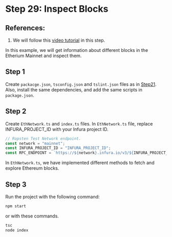 # Step 29: Inspect Blocks

## References:

1.  We will follow this [video tutorial](https://www.youtube.com/watch?v=DFCCcgr9dAQ&list=PLS5SEs8ZftgXlCGXNfzKdq7nGBcIaVOdN&index=7) in this step.

In this example, we will get information about different blocks in the Etherium Mainnet and inspect them.

## Step 1

Create `packacge.json`, `tsconfig.json` and `tslint.json` files as in [Step21](../step21_web3_node_getbalance). Also, install the same dependencies, and add the same scripts in `package.json`.

## Step 2

Create `EthNetwork.ts` and `index.ts` files. In `EthNetwork.ts` file, replace INFURA_PROJECT_ID with your Infura project ID.

```ts
// Ropsten Test Network endpoint.
const network = "mainnet";
const INFURA_PROJECT_ID = "INFURA_PROJECT_ID";
const RPC_ENDPOINT = `https://${network}.infura.io/v3/${INFURA_PROJECT_ID}`;
```

In `EthNetwork.ts`, we have implemented different methods to fetch and explore Ethereum blocks.

## Step 3

Run the project with the following command:

```bash
npm start
```

or with these commands.

```bash
tsc
node index
```
